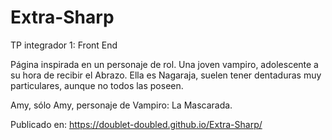 # Extra-Sharp
TP integrador 1: Front End

Página inspirada en un personaje de rol. Una joven vampiro, adolescente a su hora de recibir el Abrazo. Ella es Nagaraja, suelen tener dentaduras muy particulares, aunque no todos las poseen.

Amy, sólo Amy, personaje de Vampiro: La Mascarada.

Publicado en: https://doublet-doubled.github.io/Extra-Sharp/

